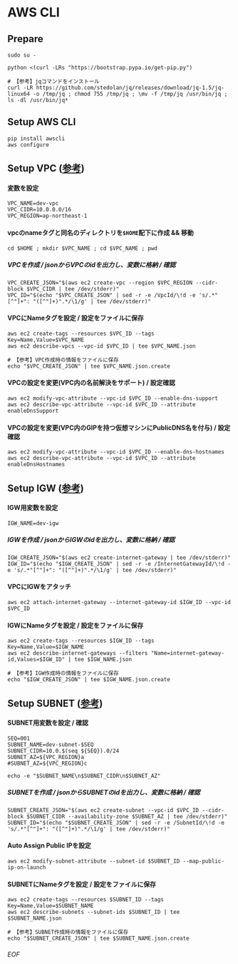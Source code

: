 # AWS CLI

## Prepare
    sudo su -
    
    python <(curl -LRs "https://bootstrap.pypa.io/get-pip.py")
    
    # 【参考】jqコマンドをインストール
    curl -LR https://github.com/stedolan/jq/releases/download/jq-1.5/jq-linux64 -o /tmp/jq ; chmod 755 /tmp/jq ; \mv -f /tmp/jq /usr/bin/jq ; ls -dl /usr/bin/jq*


## Setup AWS CLI
    pip install awscli
    aws configure


## Setup VPC ([参考](http://www.simpline.co.jp/tech/?p=267))

#### 変数を設定

    VPC_NAME=dev-vpc
    VPC_CIDR=10.0.0.0/16
    VPC_REGION=ap-northeast-1


#### vpcのnameタグと同名のディレクトリを`$HOME`配下に作成 && 移動

    cd $HOME ; mkdir $VPC_NAME ; cd $VPC_NAME ; pwd


##### VPCを作成 / jsonからVPCのidを出力し、変数に格納 / 確認

    VPC_CREATE_JSON="$(aws ec2 create-vpc --region $VPC_REGION --cidr-block $VPC_CIDR | tee /dev/stderr)"
    VPC_ID="$(echo "$VPC_CREATE_JSON" | sed -r -e /VpcId/\!d -e 's/.*"[^"]+": "([^"]+)".*/\1/g' | tee /dev/stderr)"


#### VPCにNameタグを設定 / 設定をファイルに保存

    aws ec2 create-tags --resources $VPC_ID --tags Key=Name,Value=$VPC_NAME
    aws ec2 describe-vpcs --vpc-id $VPC_ID | tee $VPC_NAME.json
    
    # 【参考】VPC作成時の情報をファイルに保存
    echo "$VPC_CREATE_JSON" | tee $VPC_NAME.json.create


#### VPCの設定を変更(VPC内の名前解決をサポート) / 設定確認

    aws ec2 modify-vpc-attribute --vpc-id $VPC_ID --enable-dns-support
    aws ec2 describe-vpc-attribute --vpc-id $VPC_ID --attribute enableDnsSupport


#### VPCの設定を変更(VPC内のGIPを持つ仮想マシンにPublicDNS名を付与) / 設定確認

    aws ec2 modify-vpc-attribute --vpc-id $VPC_ID --enable-dns-hostnames
    aws ec2 describe-vpc-attribute --vpc-id $VPC_ID --attribute enableDnsHostnames


## Setup IGW ([参考](http://www.simpline.co.jp/tech/?p=267))

#### IGW用変数を設定

    IGW_NAME=dev-igw


##### IGWを作成 / jsonからIGWのidを出力し、変数に格納 / 確認

    IGW_CREATE_JSON="$(aws ec2 create-internet-gateway | tee /dev/stderr)"
    IGW_ID="$(echo "$IGW_CREATE_JSON" | sed -r -e /InternetGatewayId/\!d -e 's/.*"[^"]+": "([^"]+)".*/\1/g' | tee /dev/stderr)"


#### VPCにIGWをアタッチ
    aws ec2 attach-internet-gateway --internet-gateway-id $IGW_ID --vpc-id $VPC_ID


#### IGWにNameタグを設定 / 設定をファイルに保存

    aws ec2 create-tags --resources $IGW_ID --tags Key=Name,Value=$IGW_NAME
    aws ec2 describe-internet-gateways --filters "Name=internet-gateway-id,Values=$IGW_ID" | tee $IGW_NAME.json
    
    # 【参考】IGW作成時の情報をファイルに保存
    echo "$IGW_CREATE_JSON" | tee $IGW_NAME.json.create


## Setup SUBNET ([参考](http://www.simpline.co.jp/tech/?p=267))

#### SUBNET用変数を設定 / 確認

    SEQ=001
    SUBNET_NAME=dev-subnet-$SEQ
    SUBNET_CIDR=10.0.$(seq ${SEQ}).0/24
    SUBNET_AZ=${VPC_REGION}a
    #SUBNET_AZ=${VPC_REGION}c
    
    echo -e "$SUBNET_NAME\n$SUBNET_CIDR\n$SUBNET_AZ"


##### SUBNETを作成 / jsonからSUBNETのidを出力し、変数に格納 / 確認

    SUBNET_CREATE_JSON="$(aws ec2 create-subnet --vpc-id $VPC_ID --cidr-block $SUBNET_CIDR --availability-zone $SUBNET_AZ | tee /dev/stderr)"
    SUBNET_ID="$(echo "$SUBNET_CREATE_JSON" | sed -r -e /SubnetId/\!d -e 's/.*"[^"]+": "([^"]+)".*/\1/g' | tee /dev/stderr)"


#### Auto Assign Public IPを設定

    aws ec2 modify-subnet-attribute --subnet-id $SUBNET_ID --map-public-ip-on-launch


#### SUBNETにNameタグを設定 / 設定をファイルに保存

    aws ec2 create-tags --resources $SUBNET_ID --tags Key=Name,Value=$SUBNET_NAME
    aws ec2 describe-subnets --subnet-ids $SUBNET_ID | tee $SUBNET_NAME.json
    
    # 【参考】SUBNET作成時の情報をファイルに保存
    echo "$SUBNET_CREATE_JSON" | tee $SUBNET_NAME.json.create












###### EOF
